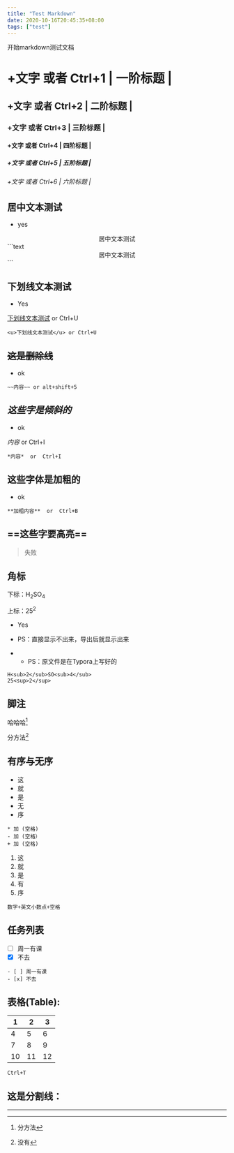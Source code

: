 ```yaml
---
title: "Test Markdown"
date: 2020-10-16T20:45:35+08:00
tags: ["test"]
---
```


开始markdown测试文档

# +文字 或者 Ctrl+1 | 一阶标题 |

## +文字 或者 Ctrl+2 | 二阶标题 |

### +文字 或者 Ctrl+3 | 三阶标题 |

#### +文字 或者 Ctrl+4 | 四阶标题 |

##### +文字 或者 Ctrl+5 | 五阶标题 |

###### +文字 或者 Ctrl+6 | 六阶标题 |

## 居中文本测试

- yes

<center>居中文本测试</center>
```text
<center>居中文本测试</center>
```

## 下划线文本测试

- Yes

<u>下划线文本测试</u> or Ctrl+U

```text
<u>下划线文本测试</u> or Ctrl+U
```

## ~~这是删除线~~

- ok

```text
~~内容~~ or alt+shift+5
```

## *这些字是倾斜的*

- ok


*内容*  or  Ctrl+I


```text
*内容*  or  Ctrl+I
```

## **这些字体是加粗的**

- ok

```text
**加粗内容**  or  Ctrl+B
```

## ==这些字要高亮==

> 失败

## 角标

下标：H<sub>2</sub>SO<sub>4</sub>

上标：25<sup>2</sup>

- Yes

- PS：直接显示不出来，导出后就显示出来

- - PS：原文件是在Typora上写好的



```text
H<sub>2</sub>SO<sub>4</sub>
25<sup>2</sup>
```

## 脚注


哈哈哈[^1]

分方法[^2]


## 有序与无序

- 这
- 就
- 是
- 无
- 序


```text
* 加 (空格)
- 加 (空格）
+ 加 (空格)
```

1. 这
2. 就
3. 是
4. 有
5. 序

```text
数字+英文小数点+空格
```

## 任务列表

- [ ] 周一有课
- [x] 不去

```text
- [ ] 周一有课
- [x] 不去
```

## 表格(Table):

| 1    | 2    | 3    |
| ---- | ---- | ---- |
| 4    | 5    | 6    |
| 7    | 8    | 9    |
| 10   | 11   | 12   |



```text
Ctrl+T
```

## 这是分割线：

---

[^1]: 分方法

[^2]: 没有